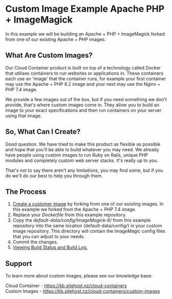 # Custom Image Example Apache PHP + ImageMagick

In this example we will be building an Apache + PHP + ImageMagick forked from one of our existing Apache + PHP images.

## What Are Custom Images?

Our Cloud Container product is built on top of a technology called Docker that utilises containers to run websites or applications in. These containers each use an 'image' that the container runs, for example your first container may use the Apache + PHP 8.2 image and your next may use the Nginx + PHP 7.4 image.

We provide a few images out of the box, but if you need something we don't provide, that's where custom images come in. They allow you to build an image to your exact specifications and then run containers on your server using that image.

## So, What Can I Create?

Good question. We have tried to make this product as flexible as possible and hope that you'll be able to build whatever you may need. We already have people using custom images to run Ruby on Rails, unique PHP modules and completely custom web server stacks. It's really up to you.

That's not to say there aren't any limitations, you may find some, but if you do we'll do our best to help you through them.

## The Process

1. [Create a customer image](https://kb.sitehost.nz/cloud-containers/custom-images/create-a-custom-image#image-creation) by forking from one of our exisitng images.  In this example we forked from the Apache + PHP 7.4 image.
2. Replace your _Dockerfile_ from this example repository.
3. Copy the _default-data/config/ImageMagick-6/_ from this example repository into the same location (default-data/config/) in your custom image repository.  This directory will contain the ImageMagic config files that you can adjust to your needs.
4. Commit the changes.
5. [Viewing Build Status and Build Log.](https://kb.sitehost.nz/cloud-containers/custom-images/create-a-custom-image#viewing-build-status-and-)

## Support

To learn more about custom images, please see our knowledge base:

Cloud Container - https://kb.sitehost.nz/cloud-containers   
Custom Images - https://kb.sitehost.nz/cloud-containers/custom-images
